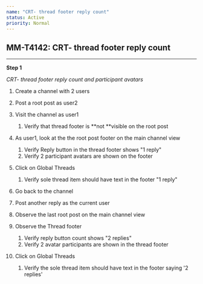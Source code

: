 ```yaml
---
name: "CRT- thread footer reply count"
status: Active
priority: Normal
---
```


## MM-T4142: CRT- thread footer reply count

---

**Step 1**

_CRT- thread footer reply count and participant avatars_

1. Create a channel with 2 users

2. Post a root post as user2

3. Visit the channel as user1

   1. Verify that thread footer is **not **visible on the root post

4. As user1, look at the the root post footer on the main channel view

   1. Verify Reply button in the thread footer shows "1 reply"
   2. Verify 2 participant avatars are shown on the footer

5. Click on Global Threads

   1. Verify sole thread item should have text in the footer "1 reply"

6. Go back to the channel

7. Post another reply as the current user

8. Observe the last root post on the main channel view

9. Observe the Thread footer

   1. Verify reply button count shows "2 replies"
   2. Verify 2 avatar participants are shown in the thread footer

10. Click on Global Threads

    1. Verify the sole thread item should have text in the footer saying '2 replies'
